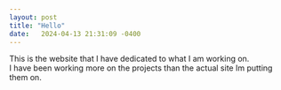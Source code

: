 ```yaml
---
layout: post
title: "Hello"
date:   2024-04-13 21:31:09 -0400
---
```


<HTML>
<HEAD>
<TITLE> Welcome to the Website</TITLE>
</HEAD><BODY>
<P>This is the website that I have dedicated to what I am working on. <BR>
I have been working more on the projects than the actual site Im putting them on.</P>
</BODY></HTML>